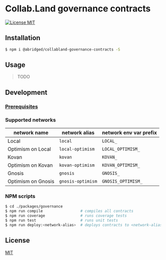 # Collab.Land governance contracts

[![License MIT][license-image]][license-url]

## Installation

```bash
$ npm i @abridged/collabland-governance-contracts -S
```

## Usage

> TODO

## Development

### [Prerequisites](https://github.com/abridged/collabland-contracts#installation)

### Supported networks

| network name       | network alias     | network env var prefix |
|--------------------|-------------------|------------------------|
| Local              | `local`           | `LOCAL_`               |
| Optimism on Local  | `local-optimism`  | `LOCAL_OPTIMISM_`      |
| Kovan              | `kovan`           | `KOVAN_`               |
| Optimism on Kovan  | `kovan-optimism`  | `KOVAN_OPTIMISM_`      |
| Gnosis             | `gnosis`          | `GNOSIS_`              |
| Optimism on Gnosis | `gnosis-optimism` | `GNOSIS_OPTIMISM_`     |

### NPM scripts

```bash
$ cd ./packages/governance
$ npm run compile                 # compiles all contracts
$ npm run coverage                # runs coverage tests
$ npm run test                    # runs unit tests
$ npm run deploy:<network-alias>  # deploys contracts to <network-alias> network
```

## License

[MIT][license-url]

[license-image]: https://img.shields.io/badge/License-MIT-yellow.svg
[license-url]: https://github.com/abridged/collabland-contracts/blob/master/LICENSE
